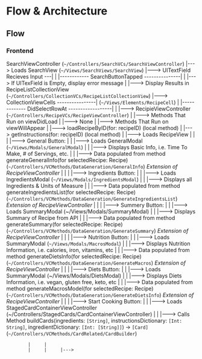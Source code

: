 #  Flow & Architecture

## Flow

### Frontend
SearchViewController (`~/Controllers/SearchVCs/SearchViewController`)
            |---> Loads SearchView (`~/Views/SearchViews/SearchView`)
                  |---> UITextField Recieves Input ---|
                                                      |
      |------------ SearchButtonTapped ---------------|
      |
      |---> If UITexField is Empty, display error message
      |
      |---> Display Results in RecipeListCollectionView (`~/Controllers/CollectionVCs/RecipeListCollectionView`) 
            |---> CollectionViewCells ----------------| (`~/Views/Elements/RecipeCell`)
                                                      |
      |------------- DidSelectRowAt ------------------|
      |
      |---> RecipieViewController (`~/Controllers/RecipeVCs/RecipeViewController`)
            |
            |---> Methods That Run on viewDidLoad
            |     |---> None
            |
            |---> Methods That Run on viewWillAppear
            |     |---> loadRecipeByID(for: recipeID)   (local method)
            |     |---> getInstructions(for: recipeID)  (local method)
            |
            |---> Loads RecipeView
            |     |
            |     |---> General Button: 
            |     |     |---> Loads GeneralModal (`~/Views/Modals/GeneralModal`)
            |     |     |---> Displays Basic Info, i.e. Time To Make, # of Servings, etc.
            |     |     |---> Data populated from method generateGeneralInfo(for selectedRecipe: Recipe) (`~/Controllers/VCMethods/DataGeneration/GeneralInfo`) *Extension of RecipeViewController*
            |     |
            |     |---> Ingredients Button:
            |     |     |---> Loads IngredientsModal (`~/Views/Modals/IngredientsModal`)
            |     |     |---> Displays all Ingredients & Units of Measure
            |     |     |---> Data populated from method generateIngredientsList(for selectedRecipe: Recipe) (`~/Controllers/VCMethods/DataGeneration/GenerateIngredientsList`) *Extension of RecipeViewController*
            |     |
            |     |---> Summery Button:
            |     |     |---> Loads SummaryModal (~/Views/Modals/SummaryModal)
            |     |     |---> Displays Summary of Recipe from API
            |     |     |---> Data populated from method generateSummary(for selectedRecipe: Recipe) (`~/Controllers/VCMethods/DataGeneration/GenerateSummary`) *Extension of RecipeViewController*
            |     |
            |     |---> Nutrition Button:
            |     |     |---> Loads SummaryModal (`~/Views/Modals/MacrosModal`)
            |     |     |---> Displays Nutrition Information, i.e. calories, iron, vitamins, etc
            |     |     |---> Data populated from method generateDietsInfo(for selectedRecipe: Recipe) (`~/Controllers/VCMethods/DataGeneration/GenerateMacros`) *Extension of RecipeViewController*
            |     |
            |     |---> Diets Button:
            |     |     |---> Loads SummaryModal (~/Views/Modals/DietsModal)
            |     |     |---> Displays Diets Information, i.e. vegan, gluten free, keto, etc
            |     |     |---> Data populated from method generateMacrosModel(for selectedRecipe: Recipe) (`~/Controllers/VCMethods/DataGeneration/GenerateDietsInfo`) *Extension of RecipeViewController*
            |     |
            |     |---> Start Cooking Button:
            |     |     |---> Loads StagedCardContainerViewController (~/Controllers/StagedCards/CardContainerViewController)
            |     |     |---> Calls Method buildCards(ingredients: `[String]`, instructionsDictionary: `[Int: String]`, ingredientDictionary: `[Int: [String]]`) -> `[Card]` (`~/Controllers/VCMethods/CardRelated/CardBuilder`)





            |     |
            |     |     |--->

